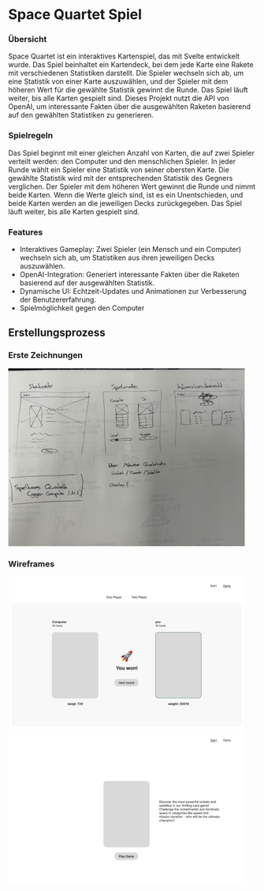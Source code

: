 # Space Quartet Spiel
### Übersicht
Space Quartet ist ein interaktives Kartenspiel, das mit Svelte entwickelt wurde. Das Spiel beinhaltet ein Kartendeck, bei dem jede Karte eine Rakete mit verschiedenen Statistiken darstellt. Die Spieler wechseln sich ab, um eine Statistik von einer Karte auszuwählen, und der Spieler mit dem höheren Wert für die gewählte Statistik gewinnt die Runde. Das Spiel läuft weiter, bis alle Karten gespielt sind. Dieses Projekt nutzt die API von OpenAI, um interessante Fakten über die ausgewählten Raketen basierend auf den gewählten Statistiken zu generieren.

### Spielregeln
Das Spiel beginnt mit einer gleichen Anzahl von Karten, die auf zwei Spieler verteilt werden: den Computer und den menschlichen Spieler.
In jeder Runde wählt ein Spieler eine Statistik von seiner obersten Karte.
Die gewählte Statistik wird mit der entsprechenden Statistik des Gegners verglichen.
Der Spieler mit dem höheren Wert gewinnt die Runde und nimmt beide Karten.
Wenn die Werte gleich sind, ist es ein Unentschieden, und beide Karten werden an die jeweiligen Decks zurückgegeben.
Das Spiel läuft weiter, bis alle Karten gespielt sind.

### Features
- Interaktives Gameplay: Zwei Spieler (ein Mensch und ein Computer) wechseln sich ab, um Statistiken aus ihren jeweiligen Decks auszuwählen.
- OpenAI-Integration: Generiert interessante Fakten über die Raketen basierend auf der ausgewählten Statistik.
- Dynamische UI: Echtzeit-Updates und Animationen zur Verbesserung der Benutzererfahrung.
- Spielmöglichkeit gegen den Computer

## Erstellungsprozess
### Erste Zeichnungen

<img src="1_space/public/images/IMG_7626.JPG" style="width: 30rem;">

### Wireframes
<img src="1_space/public/images/Wireframe1.png" style="width: 30rem;">
<img src="1_space/public/images/Wireframe2.png" style="width: 30rem;">